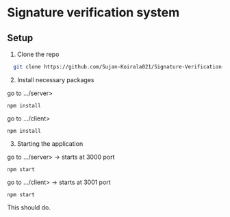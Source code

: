 
#  Signature verification system
## Setup

1. Clone the repo

```bash
  git clone https://github.com/Sujan-Koirala021/Signature-Verification-System
```

2. Install necessary packages

go to .../server>
```
npm install
```
go to .../client>

```
npm install
```

3. Starting the application

go to .../server> -> starts at 3000 port
```
npm start
```


go to .../client> -> starts at 3001 port

```
npm start
```

This should do. 
